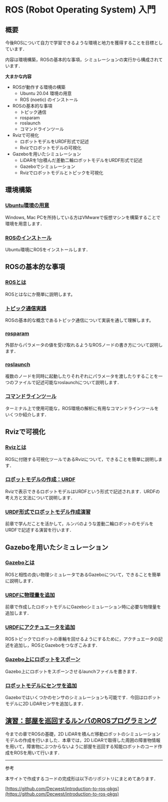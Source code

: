 # ROS (Robot Operating System) 入門

## 概要
今後ROSについて自力で学習できるような環境と地力を獲得することを目標としています．

内容は環境構築，ROSの基本的な事項，シミュレーションの実行から構成されています．

**大まかな内容**

+ ROSが動作する環境の構築
  - Ubuntu 20.04 環境の用意
  - ROS (noetic) のインストール
+ ROSの基本的な事項
  - トピック通信
  - rosparam
  - roslaunch
  - コマンドラインツール
+ Rvizで可視化
  - ロボットモデルをURDF形式で記述
  - Rvizでロボットモデルの可視化
+ Gazeboを用いたシミュレーション
  - LiDARを1台積んだ差動二輪ロボットモデルをURDF形式で記述
  - Gazeboでシミュレーション
  - Rvizでロボットモデルとトピックを可視化


## 環境構築

### [Ubuntu環境の用意](./environment/)

Windows, Mac PCを所持している方はVMwareで仮想マシンを構築することで環境を用意します．

### [ROSのインストール](./environment/ros/)

Ubuntu環境にROSをインストールします．

## ROSの基本的な事項

### [ROSとは](./ros/about/)
ROSとはなにか簡単に説明します。

### [トピック通信実践](./ros/topic/)
ROSの基本的な概念であるトピック通信について実装を通して理解します。

### [rosparam](./ros/rosparam/)
外部からパラメータの値を受け取れるようなROSノードの書き方について説明します．

### [roslaunch](./ros/roslaunch/)
複数のノードを同時に起動したりそれぞれにパラメータを渡したりすることを一つのファイルで記述可能なroslaunchについて説明します．

### [コマンドラインツール](./ros/command/)
ターミナル上で使用可能な，ROS環境の解析に有用なコマンドラインツールをいくつか紹介します．


## Rvizで可視化

### [Rvizとは](./rviz/about)
ROSに付随する可視化ツールであるRvizについて，できることを簡単に説明します．

### [ロボットモデルの作成：URDF](./rviz/urdf)
Rvizで表示できるロボットモデルはURDFという形式で記述されます．URDFの考え方と文法について説明します．

### [URDF形式でロボットモデル作成演習](./rviz/practice)
前章で学んだことを活かして，ルンバのような差動二輪ロボットのモデルをURDFで記述する演習を行います．

## Gazeboを用いたシミュレーション
### [Gazeboとは](./gazebo/about)
ROSと相性の良い物理シミュレータであるGazeboについて，できることを簡単に説明します．

### [URDFに物理量を追加](./gazebo/physical_quantity)
前章で作成したロボットモデルにGazeboシミュレーション時に必要な物理量を追加します．

### [URDFにアクチュエータを追加](./gazebo/actuator)
ROSトピックでロボットの車輪を回せるようにするために，アクチュエータの記述を追加し，ROSとGazeboをつなぎこみます．

### [Gazebo上にロボットをスポーン](./gazebo/spawn)
Gazebo上にロボットをスポーンさせるlaunchファイルを書きます．

### [ロボットモデルにセンサを追加](./gazebo/sensor)
Gazeboではいくつかのセンサのシミュレーションも可能です．今回はロボットモデルに2D LiDARセンサを追加します．

## [演習：部屋を巡回するルンバのROSプログラミング](./practice/)
今までの章でROSの基礎，2D LiDARを積んだ移動ロボットのシミュレーションモデルの作成を行いました．本章では，2D LiDARで取得した周囲の障害物情報を用いて，障害物にぶつからないように部屋を巡回する知能ロボットのコード作成をROSを用いて行います．

---
参考

本サイトで作成するコードの完成形は以下のリポジトリにまとめてあります．

[https://github.com/Decwest/introduction-to-ros-pkgs](https://github.com/Decwest/introduction-to-ros-pkgs)